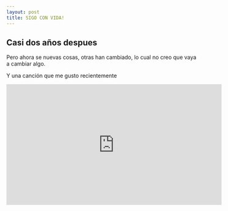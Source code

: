 ```yaml
---
layout: post
title: SIGO CON VIDA!
---
```


## Casi dos años despues

Pero ahora se nuevas cosas, otras han cambiado, lo cual no creo que vaya a cambiar algo.

Y una canción que me gusto recientemente
<iframe width="560" height="315" src="https://www.youtube.com/embed/afam2nIae4o?si=GsBNYcwNs44SO5Xc" title="YouTube video player" frameborder="0" allow="accelerometer; autoplay; clipboard-write; encrypted-media; gyroscope; picture-in-picture; web-share" referrerpolicy="strict-origin-when-cross-origin" allowfullscreen></iframe>